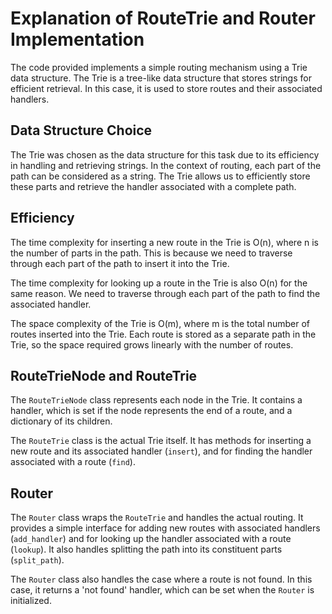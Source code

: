 # Explanation of RouteTrie and Router Implementation

The code provided implements a simple routing mechanism using a Trie data structure. The Trie is a tree-like data structure that stores strings for efficient retrieval. In this case, it is used to store routes and their associated handlers.

## Data Structure Choice

The Trie was chosen as the data structure for this task due to its efficiency in handling and retrieving strings. In the context of routing, each part of the path can be considered as a string. The Trie allows us to efficiently store these parts and retrieve the handler associated with a complete path.

## Efficiency

The time complexity for inserting a new route in the Trie is O(n), where n is the number of parts in the path. This is because we need to traverse through each part of the path to insert it into the Trie.

The time complexity for looking up a route in the Trie is also O(n) for the same reason. We need to traverse through each part of the path to find the associated handler.

The space complexity of the Trie is O(m), where m is the total number of routes inserted into the Trie. Each route is stored as a separate path in the Trie, so the space required grows linearly with the number of routes.

## RouteTrieNode and RouteTrie

The `RouteTrieNode` class represents each node in the Trie. It contains a handler, which is set if the node represents the end of a route, and a dictionary of its children.

The `RouteTrie` class is the actual Trie itself. It has methods for inserting a new route and its associated handler (`insert`), and for finding the handler associated with a route (`find`).

## Router

The `Router` class wraps the `RouteTrie` and handles the actual routing. It provides a simple interface for adding new routes with associated handlers (`add_handler`) and for looking up the handler associated with a route (`lookup`). It also handles splitting the path into its constituent parts (`split_path`).

The `Router` class also handles the case where a route is not found. In this case, it returns a 'not found' handler, which can be set when the `Router` is initialized.